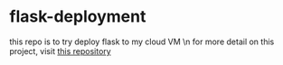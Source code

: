 # flask-deployment

this repo is to try deploy flask to my cloud VM \n
for more detail on this project, visit [this repository](https://github.com/maulanaakbardj/Home-Agriculture-Monitoring-System)
